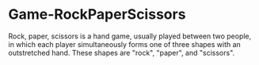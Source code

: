 # Game-RockPaperScissors
Rock, paper, scissors is a hand game, usually played between two people, in which each player simultaneously forms one of three shapes with an outstretched hand. These shapes are "rock", "paper", and "scissors".
